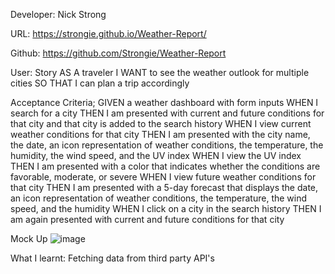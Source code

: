 
Developer: Nick Strong

URL: https://strongie.github.io/Weather-Report/

Github: https://github.com/Strongie/Weather-Report

User:  Story
AS A traveler
I WANT to see the weather outlook for multiple cities
SO THAT I can plan a trip accordingly

Acceptance Criteria;
GIVEN a weather dashboard with form inputs
WHEN I search for a city
THEN I am presented with current and future conditions for that city and that city is added to the search history
WHEN I view current weather conditions for that city
THEN I am presented with the city name, the date, an icon representation of weather conditions, the temperature, the humidity, the wind speed, and the UV index
WHEN I view the UV index
THEN I am presented with a color that indicates whether the conditions are favorable, moderate, or severe
WHEN I view future weather conditions for that city
THEN I am presented with a 5-day forecast that displays the date, an icon representation of weather conditions, the temperature, the wind speed, and the humidity
WHEN I click on a city in the search history
THEN I am again presented with current and future conditions for that city

Mock Up
![image](https://user-images.githubusercontent.com/109957674/191876710-262de615-4800-4b24-ac52-b20889a7b52c.png)


What I learnt: 
Fetching data from third party API's 
